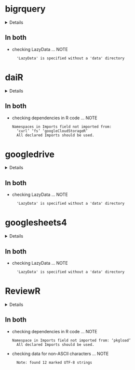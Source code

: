 # bigrquery

<details>

* Version: 1.3.2
* GitHub: https://github.com/r-dbi/bigrquery
* Source code: https://github.com/cran/bigrquery
* Date/Publication: 2020-10-05 14:40:03 UTC
* Number of recursive dependencies: 67

Run `revdep_details(, "bigrquery")` for more info

</details>

## In both

*   checking LazyData ... NOTE
    ```
      'LazyData' is specified without a 'data' directory
    ```

# daiR

<details>

* Version: 0.9.0
* GitHub: https://github.com/Hegghammer/daiR
* Source code: https://github.com/cran/daiR
* Date/Publication: 2021-06-11 09:20:02 UTC
* Number of recursive dependencies: 79

Run `revdep_details(, "daiR")` for more info

</details>

## In both

*   checking dependencies in R code ... NOTE
    ```
    Namespaces in Imports field not imported from:
      ‘curl’ ‘fs’ ‘googleCloudStorageR’
      All declared Imports should be used.
    ```

# googledrive

<details>

* Version: 1.0.1
* GitHub: https://github.com/tidyverse/googledrive
* Source code: https://github.com/cran/googledrive
* Date/Publication: 2020-05-05 16:10:02 UTC
* Number of recursive dependencies: 67

Run `revdep_details(, "googledrive")` for more info

</details>

## In both

*   checking LazyData ... NOTE
    ```
      'LazyData' is specified without a 'data' directory
    ```

# googlesheets4

<details>

* Version: 0.3.0
* GitHub: https://github.com/tidyverse/googlesheets4
* Source code: https://github.com/cran/googlesheets4
* Date/Publication: 2021-03-04 17:50:02 UTC
* Number of recursive dependencies: 71

Run `revdep_details(, "googlesheets4")` for more info

</details>

## In both

*   checking LazyData ... NOTE
    ```
      'LazyData' is specified without a 'data' directory
    ```

# ReviewR

<details>

* Version: 2.3.6
* GitHub: https://github.com/thewileylab/ReviewR
* Source code: https://github.com/cran/ReviewR
* Date/Publication: 2021-04-02 11:30:05 UTC
* Number of recursive dependencies: 144

Run `revdep_details(, "ReviewR")` for more info

</details>

## In both

*   checking dependencies in R code ... NOTE
    ```
    Namespace in Imports field not imported from: ‘pkgload’
      All declared Imports should be used.
    ```

*   checking data for non-ASCII characters ... NOTE
    ```
      Note: found 12 marked UTF-8 strings
    ```

